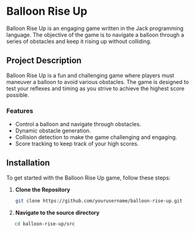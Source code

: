 # Balloon Rise Up

Balloon Rise Up is an engaging game written in the Jack programming language. The objective of the game is to navigate a balloon through a series of obstacles and keep it rising up without colliding.

## Project Description
Balloon Rise Up is a fun and challenging game where players must maneuver a balloon to avoid various obstacles. The game is designed to test your reflexes and timing as you strive to achieve the highest score possible.

### Features
- Control a balloon and navigate through obstacles.
- Dynamic obstacle generation.
- Collision detection to make the game challenging and engaging.
- Score tracking to keep track of your high scores.

## Installation
To get started with the Balloon Rise Up game, follow these steps:

1. **Clone the Repository**
   ```sh
   git clone https://github.com/yourusername/balloon-rise-up.git
2. **Navigate to the source directory**
```sh
   cd balloon-rise-up/src
